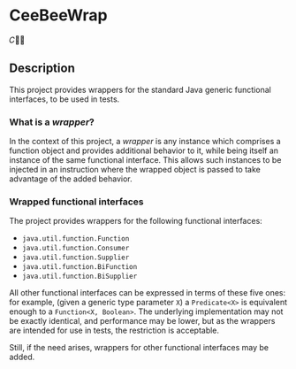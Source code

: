 # CeeBeeWrap

𝐶🐝🌯

## Description

This project provides wrappers for the standard Java generic functional
interfaces, to be used in tests.

### What is a *wrapper*?

In the context of this project, a *wrapper* is any instance which comprises a
function object and provides additional behavior to it, while being itself an
instance of the same functional interface. This allows such instances to be
injected in an instruction where the wrapped object is passed to take advantage
of the added behavior.

### Wrapped functional interfaces

The project provides wrappers for the following functional interfaces:

* `java.util.function.Function`
* `java.util.function.Consumer`
* `java.util.function.Supplier`
* `java.util.function.BiFunction`
* `java.util.function.BiSupplier`

All other functional interfaces can be expressed in terms of these five ones:
for example, (given a generic type parameter `X`) a `Predicate<X>` is
equivalent enough to a `Function<X, Boolean>`. The underlying implementation may
not be exactly identical, and performance may be lower, but as the wrappers are
intended for use in tests, the restriction is acceptable.

Still, if the need arises, wrappers for other functional interfaces may be added.

